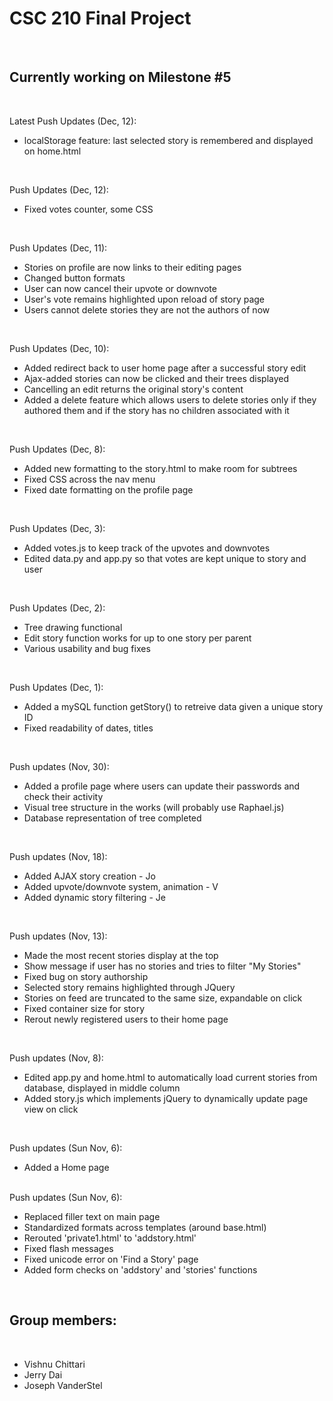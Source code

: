 <h1>CSC 210 Final Project</h1>
<br>
<h2>Currently working on Milestone #5</h2>
<br>

Latest Push Updates (Dec, 12):
<br>
<ul>
<li>localStorage feature: last selected story is remembered and displayed on home.html</li>
</ul>
<br>

Push Updates (Dec, 12):
<br>
<ul>
<li>Fixed votes counter, some CSS</li>
</ul>
<br>

Push Updates (Dec, 11):
<br>
<ul>
<li>Stories on profile are now links to their editing pages</li>
<li>Changed button formats</li>
<li>User can now cancel their upvote or downvote</li>
<li>User's vote remains highlighted upon reload of story page</li> 
<li>Users cannot delete stories they are not the authors of now</li>
</ul>
<br>

Push Updates (Dec, 10):
<br>
<ul>
<li>Added redirect back to user home page after a successful story edit</li>
<li>Ajax-added stories can now be clicked and their trees displayed</li>
<li>Cancelling an edit returns the original story's content</li>
<li>Added a delete feature which allows users to delete stories only if they authored them and if the story has no children associated with it</li>
</ul>
<br>

Push Updates (Dec, 8):
<br>
<ul>
<li> Added new formatting to the story.html to make room for subtrees </li>
<li> Fixed CSS across the nav menu </li>
<li> Fixed date formatting on the profile page </li>
</ul>
</br>

Push Updates (Dec, 3):
<br>
<ul>
<li> Added votes.js to keep track of the upvotes and downvotes </li>
<li> Edited data.py and app.py so that votes are kept unique to story and user </li>
</ul>
<br>

Push Updates (Dec, 2):
<br>
<ul>
<li>Tree drawing functional</li>
<li>Edit story function works for up to one story per parent</li>
<li>Various usability and bug fixes</li>
</ul>
<br>

Push Updates (Dec, 1):
<br>
<ul>
<li>Added a mySQL function getStory() to retreive data given a unique story ID</li>
<li>Fixed readability of dates, titles</li>
</ul>
<br>

Push updates (Nov, 30):
<br>
<ul>
<li>Added a profile page where users can update their passwords and check their activity</li>
<li>Visual tree structure in the works (will probably use Raphael.js)</li>
<li>Database representation of tree completed</li>
</ul>
<br>

Push updates (Nov, 18):
<br>
<ul>
<li>Added AJAX story creation - Jo</li>
<li>Added upvote/downvote system, animation - V</li>
<li>Added dynamic story filtering - Je</li>
</ul>
<br>

Push updates (Nov, 13):
<br>
<ul>
<li>Made the most recent stories display at the top</li>
<li>Show message if user has no stories and tries to filter "My Stories"</li>
<li>Fixed bug on story authorship</li>
<li>Selected story remains highlighted through JQuery</li>
<li>Stories on feed are truncated to the same size, expandable on click</li>
<li>Fixed container size for story</li>
<li>Rerout newly registered users to their home page</li>
</ul>
<br>

Push updates (Nov, 8):
<br>
<ul>
<li>Edited app.py and home.html to automatically load current stories from database, displayed in middle column</li>
<li>Added story.js which implements jQuery to dynamically update page view on click</li>

</ul>
<br>

Push updates (Sun Nov, 6):
<br>
<ul>
	<li>Added a Home page</li>
</ul>
<br>
Push updates (Sun Nov, 6):
<br>
<ul>
	<li>Replaced filler text on main page</li>
	<li>Standardized formats across templates (around base.html)</li>
	<li>Rerouted 'private1.html' to 'addstory.html'</li>
	<li>Fixed flash messages</li>
	<li>Fixed unicode error on 'Find a Story' page</li>
	<li>Added form checks on 'addstory' and 'stories' functions</li>
</ul>
<br>
<h2>Group members:</h2>
<br>
<ul>
	<li>Vishnu Chittari</li>
	<li>Jerry Dai</li>
	<li>Joseph VanderStel</li>
</ul>


